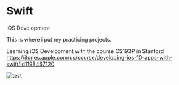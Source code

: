 # Swift
iOS Development

This is where i put my practicing projects.

Learning iOS Development with the course CS193P in Stanford
https://itunes.apple.com/us/course/developing-ios-10-apps-with-swift/id1198467120

<img src="file:///Users/Stanley/Downloads/ezgif.com-video-to-gif.gif" title="test">
